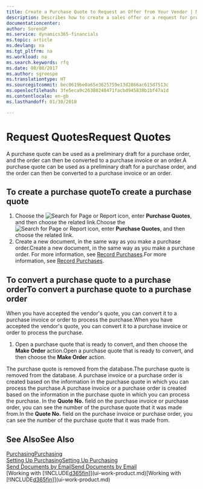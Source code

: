 ```yaml
---
title: Create a Purchase Quote to Request an Offer from Your Vendor | Microsoft Docs
description: Describes how to create a sales offer or a request for proposal (RFQ) document to record your offer to a customer to sell products under certain terms.
documentationcenter: 
author: SorenGP
ms.service: dynamics365-financials
ms.topic: article
ms.devlang: na
ms.tgt_pltfrm: na
ms.workload: na
ms.search.keywords: rfq
ms.date: 08/08/2017
ms.author: sgroespe
ms.translationtype: HT
ms.sourcegitcommit: bec0619be0a65e3625759e13d2866ac615d7513c
ms.openlocfilehash: 3fe5eca9c26380248471facbd945838b1bf47a1d
ms.contentlocale: en-gb
ms.lasthandoff: 01/30/2018

---
```

# <a name="request-quotes"></a><span data-ttu-id="baa88-103">Request Quotes</span><span class="sxs-lookup"><span data-stu-id="baa88-103">Request Quotes</span></span>
<span data-ttu-id="baa88-104">A purchase quote can be used as a preliminary draft for a purchase order, and the order can then be converted to a purchase invoice or an order.</span><span class="sxs-lookup"><span data-stu-id="baa88-104">A purchase quote can be used as a preliminary draft for a purchase order, and the order can then be converted to a purchase invoice or an order.</span></span>


## <a name="to-create-a-purchase-quote"></a><span data-ttu-id="baa88-105">To create a purchase quote</span><span class="sxs-lookup"><span data-stu-id="baa88-105">To create a purchase quote</span></span>
1. <span data-ttu-id="baa88-106">Choose the ![Search for Page or Report](media/ui-search/search_small.png "Search for Page or Report icon") icon, enter **Purchase Quotes**, and then choose the related link.</span><span class="sxs-lookup"><span data-stu-id="baa88-106">Choose the ![Search for Page or Report](media/ui-search/search_small.png "Search for Page or Report icon") icon, enter **Purchase Quotes**, and then choose the related link.</span></span>
2. <span data-ttu-id="baa88-107">Create a new document, in the same way as you make a purchase order.</span><span class="sxs-lookup"><span data-stu-id="baa88-107">Create a new document, in the same way as you make a purchase order.</span></span> <span data-ttu-id="baa88-108">For more information, see [Record Purchases](purchasing-how-record-purchases.md).</span><span class="sxs-lookup"><span data-stu-id="baa88-108">For more information, see [Record Purchases](purchasing-how-record-purchases.md).</span></span>

## <a name="to-convert-a-purchase-quote-to-a-purchase-order"></a><span data-ttu-id="baa88-109">To convert a purchase quote to a purchase order</span><span class="sxs-lookup"><span data-stu-id="baa88-109">To convert a purchase quote to a purchase order</span></span>
<span data-ttu-id="baa88-110">When you have accepted the vendor's quote, you can convert it to a purchase invoice or order to process the purchase.</span><span class="sxs-lookup"><span data-stu-id="baa88-110">When you have accepted the vendor's quote, you can convert it to a purchase invoice or order to process the purchase.</span></span>

1. <span data-ttu-id="baa88-111">Open a purchase quote that is ready to convert, and then choose the **Make Order** action.</span><span class="sxs-lookup"><span data-stu-id="baa88-111">Open a purchase quote that is ready to convert, and then choose the **Make Order** action.</span></span>

<span data-ttu-id="baa88-112">The purchase quote is removed from the database.</span><span class="sxs-lookup"><span data-stu-id="baa88-112">The purchase quote is removed from the database.</span></span> <span data-ttu-id="baa88-113">A purchase invoice or a purchase order is created based on the information in the purchase quote in which you can process the purchase.</span><span class="sxs-lookup"><span data-stu-id="baa88-113">A purchase invoice or a purchase order is created based on the information in the purchase quote in which you can process the purchase.</span></span> <span data-ttu-id="baa88-114">In the **Quote No.** field on the purchase invoice or purchase order, you can see the number of the purchase quote that it was made from.</span><span class="sxs-lookup"><span data-stu-id="baa88-114">In the **Quote No.** field on the purchase invoice or purchase order, you can see the number of the purchase quote that it was made from.</span></span>

## <a name="see-also"></a><span data-ttu-id="baa88-115">See Also</span><span class="sxs-lookup"><span data-stu-id="baa88-115">See Also</span></span>
[<span data-ttu-id="baa88-116">Purchasing</span><span class="sxs-lookup"><span data-stu-id="baa88-116">Purchasing</span></span>](purchasing-manage-purchasing.md)  
[<span data-ttu-id="baa88-117">Setting Up Purchasing</span><span class="sxs-lookup"><span data-stu-id="baa88-117">Setting Up Purchasing</span></span>](purchasing-setup-purchasing.md)  
[<span data-ttu-id="baa88-118">Send Documents by Email</span><span class="sxs-lookup"><span data-stu-id="baa88-118">Send Documents by Email</span></span>](ui-how-send-documents-email.md)  
<span data-ttu-id="baa88-119">[Working with [!INCLUDE[d365fin](includes/d365fin_md.md)]](ui-work-product.md)</span><span class="sxs-lookup"><span data-stu-id="baa88-119">[Working with [!INCLUDE[d365fin](includes/d365fin_md.md)]](ui-work-product.md)</span></span>

